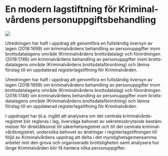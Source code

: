 # En modern lagstiftning för Kriminal­vårdens person­uppgifts­behandling

![](/contentassets/ec9a811035754468a26e1444661a5872/ds-2023-21-omslag.jpg?width=150&quality=85)

Utredningen har haft i uppdrag att genom­föra en full­ständig översyn av lagen (2018:1699) om kriminal­vårdens behand­ling av person­uppgifter inom brotts­data­lagens område (Kriminal­vårdens brotts­datalag) och förord­ningen (2018:1746) om kriminal­vårdens behand­ling av person­uppgifter inom brotts­data­lagens område (Kriminal­vårdens brotts­data­förordning) och lämna förslag till en upp­daterad register­lag­stiftning för Kriminal­vården.

Utredningen har haft i uppdrag att genom­föra en full­ständig översyn av lagen (2018:1699) om kriminal­vårdens behand­ling av person­uppgifter inom brotts­data­lagens område (Kriminal­vårdens brotts­datalag) och förord­ningen (2018:1746) om kriminal­vårdens behand­ling av person­uppgifter inom brotts­data­lagens område (Kriminal­vårdens brotts­data­förordning) och lämna förslag till en upp­daterad register­lag­stiftning för Kriminal­vården.

I uppdraget har bl.a. ingått att analy­sera om det centrala kriminal­vårds­registret bör regleras i lag, överväga behovet av sekretess­brytande bestäm­melser för direkt­åtkomst till säker­hets­registret och till det centrala kriminal­vårds­registret, under­söka behovet av ändringar i register­lagstift­ningen till följd av Kriminal­vårdens uppdrag att delta i det myndig­hets­gemen­samma arbetet mot den grova och organi­serade brottslig­heten samt analysera hur länge Kriminal­vården bör få hantera olika person­uppgifter.
